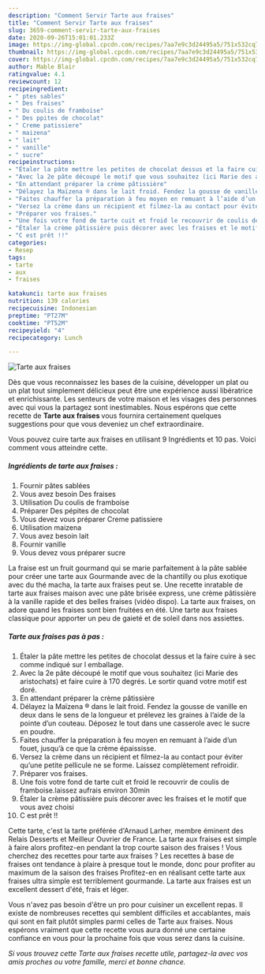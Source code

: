 ```yaml
---
description: "Comment Servir Tarte aux fraises"
title: "Comment Servir Tarte aux fraises"
slug: 3659-comment-servir-tarte-aux-fraises
date: 2020-09-26T15:01:01.233Z
image: https://img-global.cpcdn.com/recipes/7aa7e9c3d24495a5/751x532cq70/tarte-aux-fraises-photo-principale-de-la-recette.jpg
thumbnail: https://img-global.cpcdn.com/recipes/7aa7e9c3d24495a5/751x532cq70/tarte-aux-fraises-photo-principale-de-la-recette.jpg
cover: https://img-global.cpcdn.com/recipes/7aa7e9c3d24495a5/751x532cq70/tarte-aux-fraises-photo-principale-de-la-recette.jpg
author: Mable Blair
ratingvalue: 4.1
reviewcount: 12
recipeingredient:
- " ptes sables"
- " Des fraises"
- " Du coulis de framboise"
- " Des ppites de chocolat"
- " Creme patissiere"
- " maizena"
- " lait"
- " vanille"
- " sucre"
recipeinstructions:
- "Étaler la pâte mettre les petites de chocolat dessus et la faire cuire à sec comme indiqué sur l emballage."
- "Avec la 2e pâte découpé le motif que vous souhaitez (ici Marie des aristochats) et faire cuire à 170 degrés. Le sortir quand votre motif est doré."
- "En attendant préparer la crème pâtissière"
- "Délayez la Maïzena ® dans le lait froid. Fendez la gousse de vanille en deux dans le sens de la longueur et prélevez les graines à l’aide de la pointe d’un couteau. Déposez le tout dans une casserole avec le sucre en poudre."
- "Faites chauffer la préparation à feu moyen en remuant à l’aide d’un fouet, jusqu’à ce que la crème épaississe."
- "Versez la crème dans un récipient et filmez-la au contact pour éviter qu’une petite pellicule ne se forme. Laissez complètement refroidir."
- "Préparer vos fraises."
- "Une fois votre fond de tarte cuit et froid le recouvrir de coulis de framboise.laissez aufrais environ 30min"
- "Étaler la crème pâtissière puis décorer avec les fraises et le motif que vous avez choisi"
- "C est prêt !!"
categories:
- Resep
tags:
- tarte
- aux
- fraises

katakunci: tarte aux fraises 
nutrition: 139 calories
recipecuisine: Indonesian
preptime: "PT27M"
cooktime: "PT52M"
recipeyield: "4"
recipecategory: Lunch

---
```



![Tarte aux fraises](https://img-global.cpcdn.com/recipes/7aa7e9c3d24495a5/751x532cq70/tarte-aux-fraises-photo-principale-de-la-recette.jpg)

Dès que vous reconnaissez les bases de la cuisine, développer un plat ou un plat tout simplement délicieux peut être une expérience aussi libératrice et enrichissante. Les senteurs de votre maison et les visages des personnes avec qui vous la partagez sont inestimables. Nous espérons que cette recette de <strong> Tarte aux fraises </strong> vous fournira certainement quelques suggestions pour que vous deveniez un chef extraordinaire.

<!--inarticleads1-->

Vous pouvez cuire tarte aux fraises en utilisant 9 Ingrédients et 10 pas. Voici comment vous atteindre cette.

##### Ingrédients de tarte aux fraises :

1. Fournir  pâtes sablées
1. Vous avez besoin  Des fraises
1. Utilisation  Du coulis de framboise
1. Préparer  Des pépites de chocolat
1. Vous devez vous préparer  Creme patissiere
1. Utilisation  maizena
1. Vous avez besoin  lait
1. Fournir  vanille
1. Vous devez vous préparer  sucre


La fraise est un fruit gourmand qui se marie parfaitement à la pâte sablée pour créer une tarte aux Gourmande avec de la chantilly ou plus exotique avec du thé macha, la tarte aux fraises peut se. Une recette inratable de tarte aux fraises maison avec une pâte brisée express, une crème pâtissière à la vanille rapide et des belles fraises (vidéo dispo). La tarte aux fraises, on adore quand les fraises sont bien fruitées en été. Une tarte aux fraises classique pour apporter un peu de gaieté et de soleil dans nos assiettes. 

<!--inarticleads2-->

##### Tarte aux fraises pas à pas :

1. Étaler la pâte mettre les petites de chocolat dessus et la faire cuire à sec comme indiqué sur l emballage.
1. Avec la 2e pâte découpé le motif que vous souhaitez (ici Marie des aristochats) et faire cuire à 170 degrés. Le sortir quand votre motif est doré.
1. En attendant préparer la crème pâtissière
1. Délayez la Maïzena ® dans le lait froid. Fendez la gousse de vanille en deux dans le sens de la longueur et prélevez les graines à l’aide de la pointe d’un couteau. Déposez le tout dans une casserole avec le sucre en poudre.
1. Faites chauffer la préparation à feu moyen en remuant à l’aide d’un fouet, jusqu’à ce que la crème épaississe.
1. Versez la crème dans un récipient et filmez-la au contact pour éviter qu’une petite pellicule ne se forme. Laissez complètement refroidir.
1. Préparer vos fraises.
1. Une fois votre fond de tarte cuit et froid le recouvrir de coulis de framboise.laissez aufrais environ 30min
1. Étaler la crème pâtissière puis décorer avec les fraises et le motif que vous avez choisi
1. C est prêt !!


Cette tarte, c&#39;est la tarte préférée d&#39;Arnaud Larher, membre éminent des Relais Desserts et Meilleur Ouvrier de France. La tarte aux fraises est simple à faire alors profitez-en pendant la trop courte saison des fraises ! Vous cherchez des recettes pour tarte aux fraises ? Les recettes à base de fraises ont tendance à plaire à presque tout le monde, donc pour profiter au maximum de la saison des fraises Profitez-en en réalisant cette tarte aux fraises ultra simple est terriblement gourmande. La tarte aux fraises est un excellent dessert d&#39;été, frais et léger. 

<!--inarticleads1-->

<p>
Vous n'avez pas besoin d'être un pro pour cuisiner un excellent repas. Il existe de nombreuses recettes qui semblent difficiles et accablantes, mais qui sont en fait plutôt simples parmi celles de Tarte aux fraises. Nous espérons vraiment que cette recette vous aura donné une certaine confiance en vous pour la prochaine fois que vous serez dans la cuisine.
</p>

<p>
<i>Si vous trouvez cette Tarte aux fraises recette utile, partagez-la avec vos amis proches ou votre famille, merci et bonne chance.</i>
</p>
